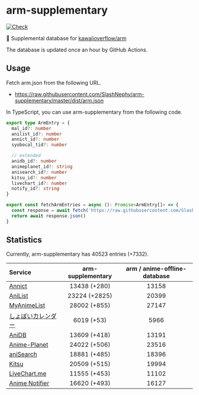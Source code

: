 # arm-supplementary

[![Check](https://github.com/SlashNephy/arm-supplementary/actions/workflows/check-node.yml/badge.svg)](https://github.com/SlashNephy/arm-supplementary/actions/workflows/check-node.yml)

💊 Supplemental database for [kawaiioverflow/arm](https://github.com/kawaiioverflow/arm)

The database is updated once an hour by GitHub Actions.

## Usage

Fetch arm.json from the following URL.

- https://raw.githubusercontent.com/SlashNephy/arm-supplementary/master/dist/arm.json

In TypeScript, you can use arm-supplementary from the following code.

```TypeScript
export type ArmEntry = {
  mal_id?: number
  anilist_id?: number
  annict_id?: number
  syobocal_tid?: number

  // extended
  anidb_id?: number
  animeplanet_id?: string
  anisearch_id?: number
  kitsu_id?: number
  livechart_id?: number
  notify_id?: string
}

export const fetchArmEntries = async (): Promise<ArmEntry[]> => {
  const response = await fetch('https://raw.githubusercontent.com/SlashNephy/arm-supplementary/master/dist/arm.json')
  return await response.json()
}
```

## Statistics

Currently, arm-supplementary has 40523 entries (+7332).

| Service                                     | arm-supplementary | arm / anime-offline-database |
| :------------------------------------------ | :---------------: | :--------------------------: |
| [Annict](https://annict.com)                |   13438 (+280)    |            13158             |
| [AniList](https://anilist.co)               |   23224 (+2825)   |            20399             |
| [MyAnimeList](https://myanimelist.net)      |   28002 (+855)    |            27147             |
| [しょぼいカレンダー](https://cal.syoboi.jp) |    6019 (+53)     |             5966             |
| [AniDB](https://anidb.net)                  |   13609 (+418)    |            13191             |
| [Anime-Planet](https://anime-planet.com)    |   24022 (+506)    |            23516             |
| [aniSearch](https://anisearch.com)          |   18881 (+485)    |            18396             |
| [Kitsu](https://kitsu.io)                   |   20509 (+515)    |            19994             |
| [LiveChart.me](https://livechart.me)        |   11555 (+453)    |            11102             |
| [Anime Notifier](https://notify.moe)        |   16620 (+493)    |            16127             |
